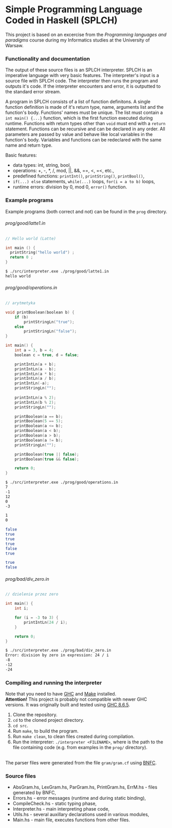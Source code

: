 # Simple Programming Language Coded in Haskell (SPLCH)

This project is based on an excercise from the *Programming languages and paradigms* course during my Informatics studies at the University of Warsaw.

### Functionality and documentation
The output of these source files is an SPLCH interpreter. SPLCH is an imperative language with very basic features.
The interpreter's input is a source file with SPLCH code. The interpreter then runs the program and outputs it's code. If the interpreter encounters and error, it is outputted to the standard error stream.

A program in SPLCH consists of a list of function definitons. A single function definition is made of it's return type, name, arguments list and the function's body. Functions' names must be unique. The list must contain a `int main() {...}` function, which is the first function executed during runtime. Functions with return types other than `void` must end with a `return` statement. Functions can be recursive and can be declared in any order.
All parameters are passed by value and behave like local variables in the function's body. Variables and functions can be redeclared with the same name and return type.

Basic features:
- data types: int, string, bool,
- operations: +, -, *, /, mod, ||, &&, ==, <, =<, etc.,
- predefined functions: `printInt()`, `printString()`, `printBool()`,
- `if(...) else` statements, `while(...)` loops, `for(i = a to b)` loops,
- runtime errors: division by 0, mod 0, `error()` function.

### Example programs
Example programs (both correct and not) can be found in the `prog` directory.

###### prog/good/latte1.in
```c
// Hello world (Latte)

int main () {
  printString("hello world") ;
  return 0 ;
}
```
```bash
$ ./src/interpreter.exe ./prog/good/latte1.in
hello world
```

###### prog/good/operations.in
```c
// arytmetyka

void printBoolean(boolean b) {
    if (b)
        printStringLn("true");
    else
        printStringLn("false");
}

int main() {
    int a = 3, b = 4;
    boolean c = true, d = false;

    printIntLn(a + b);
    printIntLn(a - b);
    printIntLn(a * b);
    printIntLn(a / b);
    printIntLn(-a);
    printStringLn("");
    
    printIntLn(a % 2);
    printIntLn(b % 2);
    printStringLn("");

    printBoolean(a == b);
    printBoolean(5 == 5);
    printBoolean(a <= b);
    printBoolean(a < b);
    printBoolean(a > b);
    printBoolean(a != b);
    printStringLn("");

    printBoolean(true || false);
    printBoolean(true && false);

    return 0;
}
```
```bash
$ ./src/interpreter.exe ./prog/good/operations.in
7
-1
12
0
-3

1
0

false
true
true
true
false
true

true
false
```

###### prog/bad/div_zero.in
```c
// dzielenie przez zero

int main() {
    int i;

    for (i = -3 to 3) {
        printIntLn(24 / i);
    }

    return 0;
}
```
```bash
$ ./src/interpreter.exe ./prog/bad/div_zero.in
Error: division by zero in expression: 24 / i
-8
-12
-24
```

### Compiling and running the interpreter
Note that you need to have [GHC](https://www.haskell.org/ghc/) and [Make](https://www.gnu.org/software/make/) installed.\
**Attention!** This project is probably not compatible with newer GHC versions. It was originally built and tested using [GHC 8.6.5](https://www.haskell.org/ghc/download_ghc_8_6_5.html).
1. Clone the repository.
1. `cd` to the cloned project directory.
1. `cd src`.
1. Run `make`, to build the program.
1. Run `make clean`, to clean files created during compilation.
1. Run the interpreter: `./interpreter <FILENAME>`, where <FILENAME> is the path to the file containing code (e.g. from examples in the `prog/` directory).

\
The parser files were generated from the file `gram/gram.cf` using [BNFC](https://hackage.haskell.org/package/BNFC).

### Source files
- AbsGram.hs, LexGram.hs, ParGram.hs, PrintGram.hs, ErrM.hs - files generated by BNFC,
- Errors.hs - error messages (runtime and during static binding),
- CompileCheck.hs - static typing phase,
- Interpreter.hs - main interpreting phase code,
- Utils.hs - several auxillary declarations used in various modules,
- Main.hs - main file, executes functions from other files.
    
